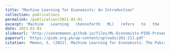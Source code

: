 ```yaml
---
title: "Machine Learning for Economists: An Introduction"
collection: publications
permalink: /publication/2021-01-01
excerpt: 'Machine   Learning   (henceforth   ML)   refers   to   the   set   of   algorithms   and computational  methods  which  enable  computers  to  learn  patterns  from  training  data without being  explicitly  programmed  to  do  so. ML  uses training  data to  learn  patterns by  estimating  a  mathematical  model  and  making  predictions  in out  of  sample based  on new or unseen input data. ML has the tremendous capacity to discover complex, flexible and crucially generalisable structure in training data. Conceptually speaking, ML can be thought of as a set of complex function approximation techniques which help us learn the unknown  and  potentially  highly  nonlinear  mapping  between  the  data  and  prediction outcomes, outperforming traditional techniques.'
date: 2021-01-01
slidesurl: 'http://sonanmemon.github.io/files/ML-Economists-PIDE-Presentation.pdf'
paperurl: 'https://pide.org.pk/wp-content/uploads/201-211.pdf'
citation: 'Memon, S. (2021). Machine Learning for Economists. The Pakistan Development Review, 60(2), 201-211.'
---
```


